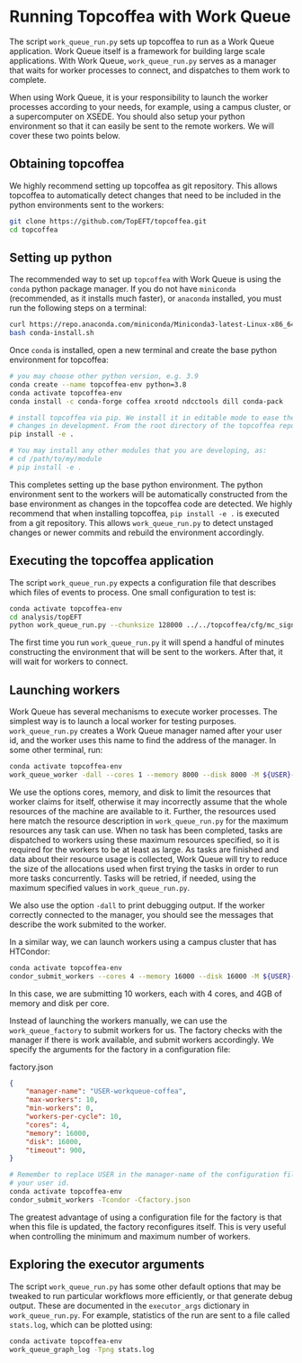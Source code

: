 # Running Topcoffea with Work Queue

The script `work_queue_run.py` sets up topcoffea to run as a Work Queue
application. Work Queue itself is a framework for building large scale
applications. With Work Queue, `work_queue_run.py` serves as a manager that
waits for worker processes to connect, and dispatches to them work to complete.

When using Work Queue, it is your responsibility to launch the worker processes
according to your needs, for example, using a campus cluster, or a
supercomputer on XSEDE. You should also setup your python environment so that
it can easily be sent to the remote workers. We will cover these two points
below.


## Obtaining topcoffea

We highly recommend setting up topcoffea as git repository. This allows
topcoffea to automatically detect changes that need to be included in the
python environments sent to the workers:

```sh
git clone https://github.com/TopEFT/topcoffea.git
cd topcoffea
```


## Setting up python

The recommended way to set up `topcoffea` with Work Queue is using the `conda`
python package manager. If you do not have `miniconda` (recommended, as it
installs much faster), or `anaconda` installed, you must run the following
steps on a terminal:

```sh
curl https://repo.anaconda.com/miniconda/Miniconda3-latest-Linux-x86_64.sh > conda-install.sh
bash conda-install.sh
```

Once `conda` is installed, open a new terminal and create the base python
environment for topcoffea:

```sh
# you may choose other python version, e.g. 3.9
conda create --name topcoffea-env python=3.8
conda activate topcoffea-env
conda install -c conda-forge coffea xrootd ndcctools dill conda-pack

# install topcoffea via pip. We install it in editable mode to ease the test of
# changes in development. From the root directory of the topcoffea repository:
pip install -e .

# You may install any other modules that you are developing, as:
# cd /path/to/my/module
# pip install -e .
```

This completes setting up the base python environment. The python environment
sent to the workers will be automatically constructed from the base environment
as changes in the topcoffea code are detected. We highly recommend that when
installing topcoffea, `pip install -e .` is executed from a git repository.
This allows `work_queue_run.py` to detect unstaged changes or newer commits and
rebuild the environment accordingly.


## Executing the topcoffea application

The script `work_queue_run.py` expects a configuration file that describes
which files of events to process. One small configuration to test is:


```sh
conda activate topcoffea-env
cd analysis/topEFT
python work_queue_run.py --chunksize 128000 ../../topcoffea/cfg/mc_signal_samples.cfg
```

The first time you run `work_queue_run.py` it will spend a handful of minutes
constructing the environment that will be sent to the workers. After that, it
will wait for workers to connect.


## Launching workers

Work Queue has several mechanisms to execute worker processes. The simplest way
is to launch a local worker for testing purposes. `work_queue_run.py` creates a
Work Queue manager named after your user id, and the worker uses this name to
find the address of the manager. In some other terminal, run:

```sh
conda activate topcoffea-env
work_queue_worker -dall --cores 1 --memory 8000 --disk 8000 -M ${USER}-workqueue-coffea
```

We use the options cores, memory, and disk to limit the resources that worker
claims for itself, otherwise it may incorrectly assume that the whole resources
of the machine are available to it. Further, the resources used here match the
resource description in `work_queue_run.py` for the maximum resources any task
can use. When no task has been completed, tasks are dispatched to workers using
these maximum resources specified, so it is required for the workers to be at
least as large.  As tasks are finished and data about their resource usage is
collected, Work Queue will try to reduce the size of the allocations used when
first trying the tasks in order to run more tasks concurrently. Tasks will be
retried, if needed, using the maximum specified values in `work_queue_run.py`.

We also use the option `-dall` to print debugging output. If the worker
correctly connected to the manager, you should see the messages that describe
the work submited to the worker.

In a similar way, we can launch workers using a campus cluster that has HTCondor:

```sh
conda activate topcoffea-env
condor_submit_workers --cores 4 --memory 16000 --disk 16000 -M ${USER}-workqueue-coffea 10
```

In this case, we are submitting 10 workers, each with 4 cores, and 4GB of
memory and disk per core.

Instead of launching the workers manually, we can use the `work_queue_factory`
to submit workers for us. The factory checks with the manager if there is work
available, and submit workers accordingly. We specify the arguments for the
factory in a configuration file:

factory.json
```json
{
    "manager-name": "USER-workqueue-coffea",
    "max-workers": 10,
    "min-workers": 0,
    "workers-per-cycle": 10,
    "cores": 4,
    "memory": 16000,
    "disk": 16000,
    "timeout": 900,
}
```


```sh
# Remember to replace USER in the manager-name of the configuration file with
# your user id.
conda activate topcoffea-env
condor_submit_workers -Tcondor -Cfactory.json
```

The greatest advantage of using a configuration file for the factory is that
when this file is updated, the factory reconfigures itself. This is very useful
when controlling the minimum and maximum number of workers.


## Exploring the executor arguments

The script `work_queue_run.py` has some other default options that may be
tweaked to run particular workflows more efficiently, or that generate debug
output. These are documented in the `executor_args` dictionary in
`work_queue_run.py`. For example, statistics of the run are sent to a file
called `stats.log`, which can be plotted using:

```sh
conda activate topcoffea-env
work_queue_graph_log -Tpng stats.log
```

